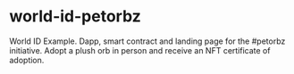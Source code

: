 # world-id-petorbz
World ID Example. Dapp, smart contract and landing page for the #petorbz initiative. Adopt a plush orb in person and receive an NFT certificate of adoption.

